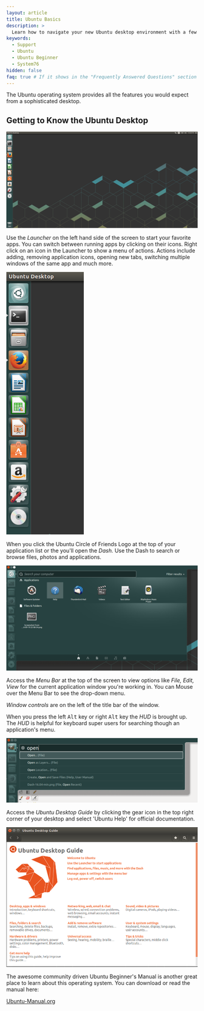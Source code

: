 ```yaml
---
layout: article
title: Ubuntu Basics
description: >
  Learn how to navigate your new Ubuntu desktop environment with a few easy tips.
keywords:
  - Support
  - Ubuntu
  - Ubuntu Beginner
  - System76
hidden: false
faq: true # If it shows in the "Frequently Answered Questions" section
---
```


  The Ubuntu operating system provides all the features you would expect from a sophisticated desktop.

## Getting to Know the Ubuntu Desktop

![Ubuntu Desktop](/images/ubuntu-basics/Launcher-16.04.png)

Use the *Launcher* on the left hand side of the screen to start your favorite apps.  You can switch between running apps by clicking on their icons. Right click on an icon in the Launcher to show a menu of actions. Actions include adding, removing application icons, opening new tabs, switching multiple windows of the same app and much more.

![Ubuntu Desktop](/images/ubuntu-basics/Launcher-16.04-min.png)

When you click the Ubuntu Circle of Friends Logo at the top of your application list or the <kbd><span class="fl-ubuntu-inverse"></span></kbd> you'll open the *Dash.* Use the Dash to search or browse files, photos and applications.

![Ubuntu Desktop](/images/ubuntu-basics/Dash-16.04-min.png)

Access the *Menu Bar* at the top of the screen to view options like *File, Edit, View* for the current application window you're working in. You can Mouse over the Menu Bar to see the drop-down menu.

*Window controls* are on the left of the title bar of the window.

When you press the left <kbd>Alt</kbd> key or right <kbd>Alt</kbd> key the *HUD* is brought up. The *HUD* is helpful for keyboard super users for searching though an application's menu.

![Ubuntu Desktop](/images/ubuntu-basics/HUD-16.04-min.png)

Access the *Ubuntu Desktop Guide* by clicking the gear icon in the top right corner of your desktop and select 'Ubuntu Help' for official documentation.

![Ubuntu Desktop](/images/ubuntu-basics/Ubuntu-Desktop-Guide-16.04.png)

The awesome community driven Ubuntu Beginner's Manual is another great place to learn about this operating system.  You can download or read the manual here:

[Ubuntu-Manual.org](http://ubuntu-manual.org)
